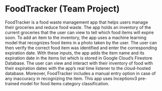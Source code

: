 # FoodTracker (Team Project)
FoodTracker is a food waste management app that helps users manage their groceries and reduce
food waste. The app holds an inventory of the current groceries that the user can view to tell
which food items will expire soon. To add an item to the inventory, the app uses a machine
learning model that recognizes food items in a photo taken by the user. The user can then verify
the correct food item was identified and enter the corresponding expiration date. With these
inputs, the app adds the item name and its expiration date in the items list which is stored in
Google Cloud’s Firestore Database. The user can view and interact with their inventory of food
with their expiration dates with the app’s real time listener to the cloud-hosted database.
Moreover, FoodTracker includes a manual entry option in case of any inaccuracy in recognizing
the item. This app uses Inceptionv3 pre-trained model for food items category classification.
